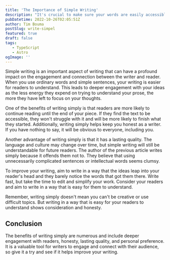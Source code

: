 ```yaml
---
title: 'The Importance of Simple Writing'
description: "It's crucial to make sure your words are easily accessible to your readers. Simple writing can achieve this, and in this article, we ll explore the benefits of writing in this way."
pubDatetime: 2022-10-26T02:05:51Z
author: Tim Bouma
postSlug: write-simpel
featured: true
draft: false
tags:
   - TypeScript
   - Astro
ogImage: ''
---
```



Simple writing is an important aspect of writing that can have a profound impact on the engagement and connection between the writer and reader. When you use ordinary words and simple sentences, your writing is easier for readers to understand. This leads to deeper engagement with your ideas as the less energy they expend on trying to understand your prose, the more they have left to focus on your thoughts.

One of the benefits of writing simply is that readers are more likely to continue reading until the end of your piece. If they find the text to be accessible, they won't struggle with it and will be more likely to finish what they started. Additionally, writing simply helps keep you honest as a writer. If you have nothing to say, it will be obvious to everyone, including you.

Another advantage of writing simply is that it has a lasting quality. The language and culture may change over time, but simple writing will still be understandable for future readers. The author of the previous article writes simply because it offends them not to. They believe that using unnecessarily complicated sentences or intellectual words seems clumsy.

To improve your writing, aim to write in a way that the ideas leap into your reader's head and they barely notice the words that got them there. Write fast, but take the time to edit and simplify your work. Consider your readers and aim to write in a way that is easy for them to understand.

Remember, writing simply doesn't mean you can't be creative or use difficult topics. But writing in a way that is easy for your readers to understand shows consideration and honesty.

## Conclusion

The benefits of writing simply are numerous and include deeper engagement with readers, honesty, lasting quality, and personal preference. It is a valuable tool for writers to engage and connect with their audience, so give it a try and see if it helps improve your writing.
